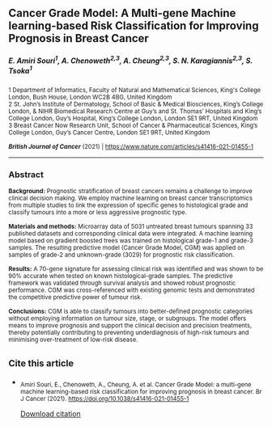 ## Cancer Grade Model: A Multi-gene Machine learning-based Risk Classification for Improving Prognosis in Breast Cancer
##### E. Amiri Souri<sup>1</sup>, A. Chenoweth<sup>2,3</sup>, A. Cheung<sup>2,3</sup>, S. N. Karagiannis<sup>2,3</sup>, S. Tsoka<sup>1</sup>

<sup> 1 Department of Informatics, Faculty of Natural and Mathematical Sciences, King's College London, Bush House, London WC2B 4BG, United Kingdom <br />
2 St. John’s Institute of Dermatology, School of Basic & Medical Biosciences, King’s College London, & NIHR Biomedical Research Centre at Guy’s and St. Thomas’ Hospitals and King’s College London, Guy’s Hospital, King’s College London, London SE1 9RT, United Kingdom <br />
3 Breast Cancer Now Research Unit, School of Cancer & Pharmaceutical Sciences, King’s College London, Guy’s Cancer Centre, London SE1 9RT, United Kingdom <br />

<sub> ***British Journal of Cancer*** (2021) | https://www.nature.com/articles/s41416-021-01455-1 
 
--------------------------------
  
### Abstract
<sub>__Background:__ Prognostic stratification of breast cancers remains a challenge to improve clinical decision making. We employ machine learning on breast cancer transcriptomics from multiple studies to link the expression of specific genes to histological grade and classify tumours into a more or less aggressive prognostic type.<br />
  
<sub>__Materials and methods:__ Microarray data of 5031 untreated breast tumours spanning 33 published datasets and corresponding clinical data were integrated. A machine learning model based on gradient boosted trees was trained on histological grade-1 and grade-3 samples. The resulting predictive model (Cancer Grade Model, CGM) was applied on samples of grade-2 and unknown-grade (3029) for prognostic risk classification.<br />
  
<sub>__Results:__ A 70-gene signature for assessing clinical risk was identified and was shown to be 90% accurate when tested on known histological-grade samples. The predictive framework was validated through survival analysis and showed robust prognostic performance. CGM was cross-referenced with existing genomic tests and demonstrated the competitive predictive power of tumour risk.<br />
  
<sub>__Conclusions:__ CGM is able to classify tumours into better-defined prognostic categories without employing information on tumour size, stage, or subgroups. The model offers means to improve prognosis and support the clinical decision and precision treatments, thereby potentially contributing to preventing underdiagnosis of high-risk tumours and minimising over-treatment of low-risk disease.<br />

    
      
     

## <sub> __Cite this article__
- <sub> Amiri Souri, E., Chenoweth, A., Cheung, A. et al. Cancer Grade Model: a multi-gene machine learning-based risk classification for improving prognosis in breast cancer. Br J Cancer (2021). https://doi.org/10.1038/s41416-021-01455-1 <br />

   [Download citation](https://citation-needed.springer.com/v2/references/10.1038/s41416-021-01455-1?format=refman&flavour=citation)
